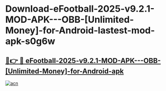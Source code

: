 # Download-eFootball-2025-v9.2.1-MOD-APK---OBB-[Unlimited-Money]-for-Android-lastest-mod-apk-s0g6w

<h2><a href="https://apkcomod.com?title=eFootball-2025-v9.2.1-MOD-APK---OBB-[Unlimited-Money]-for-Android">🔗👉 🔴 eFootball-2025-v9.2.1-MOD-APK---OBB-[Unlimited-Money]-for-Android-apk </a></h2>

[![acn](https://github.com/user-attachments/assets/0f9c940e-d8b0-45ae-aac7-cd30a18b3e1c)](https://apkcomod.com?title=eFootball-2025-v9.2.1-MOD-APK---OBB-[Unlimited-Money]-for-Android)
